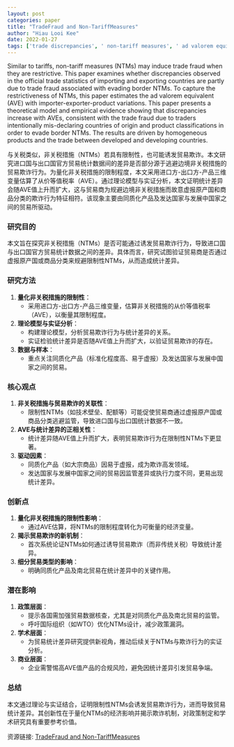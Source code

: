 ```yaml
---
layout: post
categories: paper
title: "TradeFraud and Non-TariffMeasures"
author: "Hiau Looi Kee"
date: 2022-01-27
tags: ['trade discrepancies', ' non-tariff measures', ' ad valorem equivalent of NTMs', ' tariff evasion', ' trade fraud']
---
```


Similar to tariffs, non-tariff measures (NTMs) may induce trade fraud when they are restrictive. This paper examines whether discrepancies observed in the official trade statistics of importing and exporting countries are partly due to trade fraud associated with evading border NTMs. To capture the restrictiveness of NTMs, this paper estimates the ad valorem equivalent (AVE) with importer-exporter-product variations. This paper presents a theoretical model and empirical evidence showing that discrepancies increase with AVEs, consistent with the trade fraud due to traders intentionally mis-declaring countries of origin and product classifications in order to evade border NTMs. The results are driven by homogeneous products and the trade between developed and developing countries.

与关税类似，非关税措施（NTMs）若具有限制性，也可能诱发贸易欺诈。本文研究进口国与出口国官方贸易统计数据间的差异是否部分源于逃避边境非关税措施的贸易欺诈行为。为量化非关税措施的限制程度，本文采用进口方-出口方-产品三维变量估算了从价等值税率（AVE）。通过理论模型与实证分析，本文证明统计差异会随AVE值上升而扩大，这与贸易商为规避边境非关税措施而故意虚报原产国和商品分类的欺诈行为特征相符。该现象主要由同质化产品及发达国家与发展中国家之间的贸易所驱动。

### **研究目的**  
本文旨在探究非关税措施（NTMs）是否可能通过诱发贸易欺诈行为，导致进口国与出口国官方贸易统计数据之间的差异。具体而言，研究试图验证贸易商是否通过虚报原产国或商品分类来规避限制性NTMs，从而造成统计差异。

### **研究方法**  
1. **量化非关税措施的限制性**：  
   - 采用进口方-出口方-产品三维变量，估算非关税措施的从价等值税率（AVE），以衡量其限制程度。  
2. **理论模型与实证分析**：  
   - 构建理论模型，分析贸易欺诈行为与统计差异的关系。  
   - 实证检验统计差异是否随AVE值上升而扩大，以验证贸易欺诈的存在。  
3. **数据与样本**：  
   - 重点关注同质化产品（标准化程度高、易于虚报）及发达国家与发展中国家之间的贸易。  

### **核心观点**  
1. **非关税措施与贸易欺诈的关联性**：  
   - 限制性NTMs（如技术壁垒、配额等）可能促使贸易商通过虚报原产国或商品分类逃避监管，导致进口国与出口国统计数据不一致。  
2. **AVE与统计差异的正相关性**：  
   - 统计差异随AVE值上升而扩大，表明贸易欺诈行为在限制性NTMs下更显著。  
3. **驱动因素**：  
   - 同质化产品（如大宗商品）因易于虚报，成为欺诈高发领域。  
   - 发达国家与发展中国家之间的贸易因监管差异或执行力度不同，更易出现统计差异。  

### **创新点**  
1. **量化非关税措施的限制性影响**：  
   - 通过AVE估算，将NTMs的限制程度转化为可衡量的经济变量。  
2. **揭示贸易欺诈的新机制**：  
   - 首次系统论证NTMs如何通过诱导贸易欺诈（而非传统关税）导致统计差异。  
3. **细分贸易类型的影响**：  
   - 明确同质化产品及南北贸易在统计差异中的关键作用。  

### **潜在影响**  
1. **政策层面**：  
   - 提示各国需加强贸易数据核查，尤其是对同质化产品及南北贸易的监管。  
   - 呼吁国际组织（如WTO）优化NTMs设计，减少政策漏洞。  
2. **学术层面**：  
   - 为贸易统计差异研究提供新视角，推动后续关于NTMs与欺诈行为的实证分析。  
3. **商业层面**：  
   - 企业需警惕高AVE值产品的合规风险，避免因统计差异引发贸易争端。  

### **总结**  
本文通过理论与实证结合，证明限制性NTMs会诱发贸易欺诈行为，进而导致贸易统计差异。其创新性在于量化NTMs的经济影响并揭示欺诈机制，对政策制定和学术研究具有重要参考价值。

资源链接: [TradeFraud and Non-TariffMeasures](https://papers.ssrn.com/sol3/papers.cfm?abstract_id=4019050)
